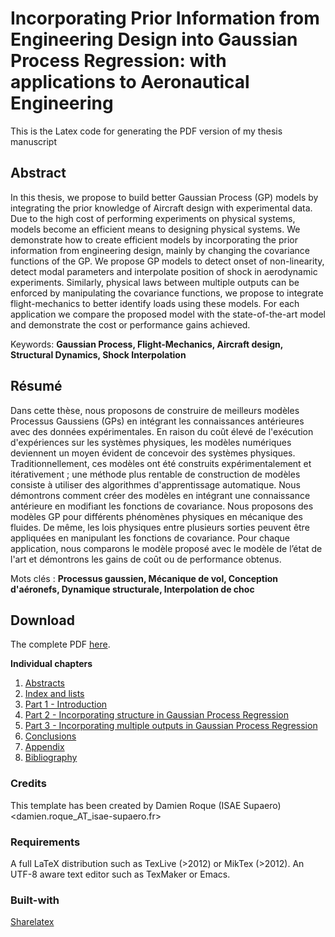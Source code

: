 # Incorporating Prior Information from Engineering Design into Gaussian Process Regression: with applications to Aeronautical Engineering

This is the Latex code for generating the PDF version of my thesis manuscript

## Abstract
In this thesis, we propose to build better Gaussian Process (GP) models by integrating the prior knowledge of Aircraft design with experimental data. Due to the high cost of performing experiments on physical systems, models become an efficient means to designing physical systems. We demonstrate how to create efficient models by incorporating the prior information from engineering design, mainly by changing the covariance functions of the GP. We propose GP models to detect onset of non-linearity, detect modal parameters and interpolate position of shock in aerodynamic experiments. Similarly, physical laws between multiple outputs can be enforced by manipulating the covariance functions, we propose to integrate flight-mechanics to better identify loads using these models. For each application we compare the proposed model with the state-of-the-art model and demonstrate the cost or performance gains achieved. 

Keywords: **Gaussian Process, Flight-Mechanics, Aircraft design, Structural Dynamics, Shock Interpolation**

## Résumé
Dans cette thèse, nous proposons de construire de meilleurs modèles Processus Gaussiens (GPs) en intégrant les connaissances antérieures avec des données expérimentales. En raison du coût élevé de l'exécution d'expériences sur les systèmes physiques, les modèles numériques deviennent un moyen évident de concevoir des systèmes physiques. Traditionnellement, ces modèles ont été construits expérimentalement et itérativement ; une méthode plus rentable de construction de modèles consiste à utiliser des algorithmes d'apprentissage automatique. Nous démontrons comment créer des modèles en intégrant une connaissance antérieure en modifiant les fonctions de covariance. Nous proposons des modèles GP pour différents phénomènes physiques en mécanique des fluides. De même, les lois physiques entre plusieurs sorties peuvent être appliquées en manipulant les fonctions de covariance. Pour chaque application, nous comparons le modèle proposé avec le modèle de l’état de l'art et démontrons les gains de coût ou de performance obtenus.

Mots clés : **Processus gaussien, Mécanique de vol, Conception d'aéronefs, Dynamique structurale, Interpolation de choc**

## Download 

The complete PDF [here](https://github.com/ankitchiplunkar/thesis_isae/blob/master/compiledPDF/thesis_isae_Chiplunkar_06102017.pdf). 

**Individual chapters**
1. [Abstracts](https://github.com/ankitchiplunkar/thesis_isae/blob/master/compiledPDF/thesisChiplunkar_abstracts.pdf)
2. [Index and lists](https://github.com/ankitchiplunkar/thesis_isae/blob/master/compiledPDF/thesisChiplunkar_indexAndLists.pdf)
3. [Part 1 - Introduction](https://github.com/ankitchiplunkar/thesis_isae/blob/master/compiledPDF/thesisChiplunkar_part1.pdf)
4. [Part 2 - Incorporating structure in Gaussian Process Regression](https://github.com/ankitchiplunkar/thesis_isae/blob/master/compiledPDF/thesisChiplunkar_part2.pdf)
5. [Part 3 - Incorporating multiple outputs in Gaussian Process Regression](https://github.com/ankitchiplunkar/thesis_isae/blob/master/compiledPDF/thesisChiplunkar_part3.pdf)
6. [Conclusions](https://github.com/ankitchiplunkar/thesis_isae/blob/master/compiledPDF/thesisChiplunkar_conclusions.pdf)
7. [Appendix](https://github.com/ankitchiplunkar/thesis_isae/blob/master/compiledPDF/thesisChiplunkar_appendix.pdf)
8. [Bibliography](https://github.com/ankitchiplunkar/thesis_isae/blob/master/compiledPDF/thesisChiplunkar_bibliography.pdf)

### Credits
This template has been created by Damien Roque (ISAE Supaero)
<damien.roque_AT_isae-supaero.fr>

### Requirements
 A full LaTeX distribution such as TexLive (>2012) or MikTex (>2012).
 An UTF-8 aware text editor such as TexMaker or Emacs.

### Built-with
[Sharelatex](https://www.sharelatex.com/project)

